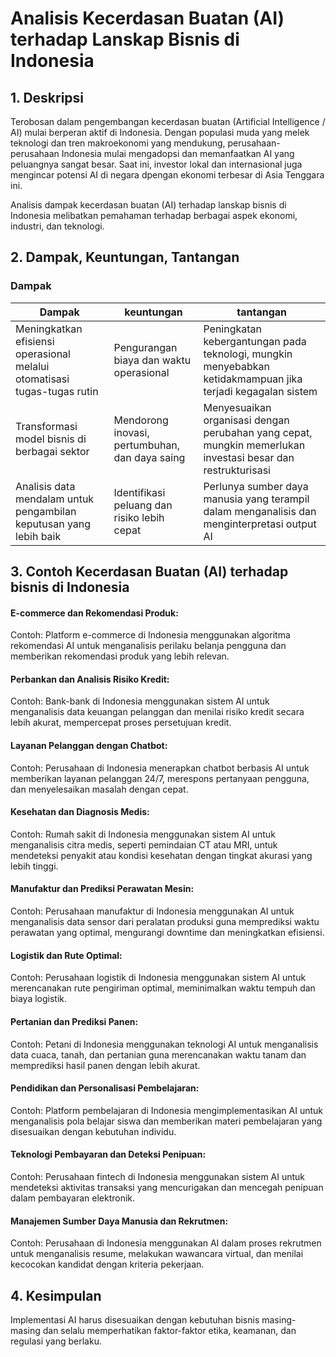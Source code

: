 # Analisis Kecerdasan Buatan (AI) terhadap Lanskap Bisnis di Indonesia 


## 1. Deskripsi

Terobosan dalam pengembangan kecerdasan buatan (Artificial Intelligence / AI) mulai berperan aktif di Indonesia.  Dengan populasi muda yang melek teknologi dan tren makroekonomi yang mendukung, perusahaan-perusahaan Indonesia mulai mengadopsi dan memanfaatkan AI yang peluangnya sangat besar. Saat ini, investor lokal dan internasional juga mengincar potensi AI di negara dpengan ekonomi terbesar di Asia Tenggara ini.

Analisis dampak kecerdasan buatan (AI) terhadap lanskap bisnis di Indonesia melibatkan pemahaman terhadap berbagai aspek ekonomi, industri, dan teknologi.


## 2. Dampak, Keuntungan, Tantangan 
### Dampak

| Dampak        | keuntungan | tantangan |
| ------------ | -------------- | -------------- |
| Meningkatkan efisiensi operasional melalui otomatisasi tugas-tugas rutin |   Pengurangan biaya dan waktu operasional     |   Peningkatan kebergantungan pada teknologi, mungkin menyebabkan ketidakmampuan jika terjadi kegagalan sistem     | 
|  Transformasi model bisnis di berbagai sektor  |   Mendorong inovasi, pertumbuhan, dan daya saing     |  Menyesuaikan organisasi dengan perubahan yang cepat, mungkin memerlukan investasi besar dan restrukturisasi     | 
| Analisis data mendalam untuk pengambilan keputusan yang lebih baik  |   Identifikasi peluang dan risiko lebih cepat   |   Perlunya sumber daya manusia yang terampil dalam menganalisis dan menginterpretasi output AI   | 


 
## 3. Contoh Kecerdasan Buatan (AI) terhadap bisnis di Indonesia

#### E-commerce dan Rekomendasi Produk:

Contoh: Platform e-commerce di Indonesia menggunakan algoritma rekomendasi AI untuk menganalisis perilaku belanja pengguna dan memberikan rekomendasi produk yang lebih relevan.

#### Perbankan dan Analisis Risiko Kredit:

Contoh: Bank-bank di Indonesia menggunakan sistem AI untuk menganalisis data keuangan pelanggan dan menilai risiko kredit secara lebih akurat, mempercepat proses persetujuan kredit.

#### Layanan Pelanggan dengan Chatbot:

Contoh: Perusahaan di Indonesia menerapkan chatbot berbasis AI untuk memberikan layanan pelanggan 24/7, merespons pertanyaan pengguna, dan menyelesaikan masalah dengan cepat.

#### Kesehatan dan Diagnosis Medis:

Contoh: Rumah sakit di Indonesia menggunakan sistem AI untuk menganalisis citra medis, seperti pemindaian CT atau MRI, untuk mendeteksi penyakit atau kondisi kesehatan dengan tingkat akurasi yang lebih tinggi.

#### Manufaktur dan Prediksi Perawatan Mesin:

Contoh: Perusahaan manufaktur di Indonesia menggunakan AI untuk menganalisis data sensor dari peralatan produksi guna memprediksi waktu perawatan yang optimal, mengurangi downtime dan meningkatkan efisiensi.

#### Logistik dan Rute Optimal:

Contoh: Perusahaan logistik di Indonesia menggunakan sistem AI untuk merencanakan rute pengiriman optimal, meminimalkan waktu tempuh dan biaya logistik.

#### Pertanian dan Prediksi Panen:

Contoh: Petani di Indonesia menggunakan teknologi AI untuk menganalisis data cuaca, tanah, dan pertanian guna merencanakan waktu tanam dan memprediksi hasil panen dengan lebih akurat.

#### Pendidikan dan Personalisasi Pembelajaran:

Contoh: Platform pembelajaran di Indonesia mengimplementasikan AI untuk menganalisis pola belajar siswa dan memberikan materi pembelajaran yang disesuaikan dengan kebutuhan individu.

#### Teknologi Pembayaran dan Deteksi Penipuan:

Contoh: Perusahaan fintech di Indonesia menggunakan sistem AI untuk mendeteksi aktivitas transaksi yang mencurigakan dan mencegah penipuan dalam pembayaran elektronik.

#### Manajemen Sumber Daya Manusia dan Rekrutmen:

Contoh: Perusahaan di Indonesia menggunakan AI dalam proses rekrutmen untuk menganalisis resume, melakukan wawancara virtual, dan menilai kecocokan kandidat dengan kriteria pekerjaan.

## 4. Kesimpulan
Implementasi AI harus disesuaikan dengan kebutuhan bisnis masing-masing dan selalu memperhatikan faktor-faktor etika, keamanan, dan regulasi yang berlaku.
